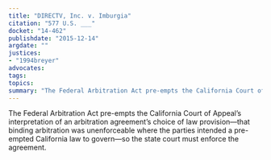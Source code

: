 ```yaml
---
title: "DIRECTV, Inc. v. Imburgia"
citation: "577 U.S. ___"
docket: "14-462"
publishdate: "2015-12-14"
argdate: ""
justices:
- "1994breyer"
advocates:
tags:
topics:
summary: "The Federal Arbitration Act pre-empts the California Court of Appeal’s interpretation of an arbitration agreement’s choice of law provision—that binding arbitration was unenforceable where the parties intended a pre-empted California law to govern—so the state court must enforce the agreement."
---
```

The Federal Arbitration Act pre-empts the California Court of Appeal’s interpretation of an arbitration agreement’s choice of law provision—that binding arbitration was unenforceable where the parties intended a pre-empted California law to govern—so the state court must enforce the agreement.

